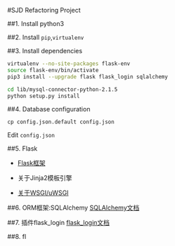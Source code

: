#SJD Refactoring Project

##1. Install python3

##2. Install `pip`,`virtualenv`

##3. Install dependencies

```bash
virtualenv --no-site-packages flask-env
source flask-env/bin/activate
pip3 install --upgrade flask flask_login sqlalchemy

cd lib/mysql-connector-python-2.1.5
python setup.py install
```
##4. Database configuration
```
cp config.json.default config.json
```

Edit `config.json`
 
 
##5. Flask
- [Flask框架](https://www.sqlalchemy.org/)

- 关于Jinja2模板引擎

- [关于WSGI/uWSGI](http://www.liaoxuefeng.com/wiki/001374738125095c955c1e6d8bb493182103fac9270762a000/001386832689740b04430a98f614b6da89da2157ea3efe2000)


##6. ORM框架:SQLAlchemy
[SQLAlchemy文档](https://www.sqlalchemy.org/)

##7. 插件flask_login
[flask_login文档](http://flask-login.readthedocs.io/en/latest/)

##8. fl
